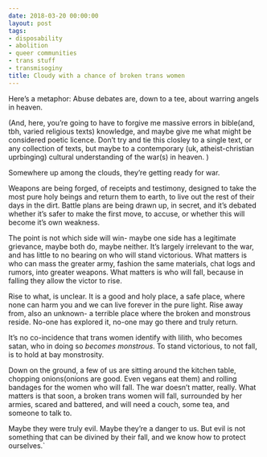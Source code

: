 ```yaml
---
date: 2018-03-20 00:00:00
layout: post
tags:
- disposability
- abolition
- queer communities
- trans stuff
- transmisoginy
title: Cloudy with a chance of broken trans women
---
```


Here’s a metaphor: Abuse debates are, down to a tee, about warring angels in heaven.


(And, here, you’re going to have to forgive me massive errors in bible(and, tbh, varied religious texts) knowledge, and maybe give me what might be considered poetic licence. Don’t try and tie this closley to a single text, or any collection of texts, but maybe to a contemporary (uk, atheist-christian uprbinging) cultural understanding of the war(s) in heaven. )


Somewhere up among the clouds, they’re getting ready for war.


Weapons are being forged, of receipts and testimony, designed to take the most pure holy beings and return them to earth, to live out the rest of their days in the dirt. Battle plans are being drawn up, in secret, and it’s debated whether it’s safer to make the first move, to accuse, or whether this will become it’s own weakness.


The point is not which side will win- maybe one side has a legitimate grievance, maybe both do, maybe neither. It’s largely irrelevant to the war, and has little to no bearing on who will stand victorious. What matters is who can mass the greater army, fashion the same materials, chat logs and rumors, into greater weapons. What matters is who will fall, because in falling they allow the victor to rise.


Rise to what, is unclear. It is a good and holy place, a safe place, where none can harm you and we can live forever in the pure light. Rise away from, also an unknown- a terrible place where the broken and monstrous reside. No-one has explored it, no-one may go there and truly return.


It’s no co-incidence that trans women identify with lilith, who becomes satan, who in doing so *becomes* *monstrous*. To stand victorious, to not fall, is to hold at bay monstrosity.


Down on the ground, a few of us are sitting around the kitchen table, chopping onions(onions are good. Even vegans eat them) and rolling bandages for the women who will fall. The war doesn’t matter, really. What matters is that soon, a broken trans women will fall, surrounded by her armies, scared and battered, and will need a couch, some tea, and someone to talk to.


Maybe they were truly evil. Maybe they’re a danger to us. But evil is not something that can be divined by their fall, and we know how to protect ourselves.`


